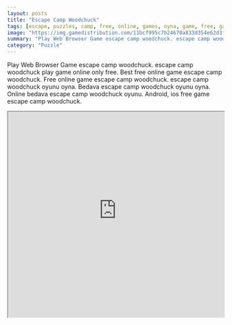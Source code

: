```yaml
---
layout: posts
title: "Escape Camp Woodchuck"
tags: [escape, puzzles, camp, free, online, games, oyna, game, free, games, play, play, games]
image: "https://img.gamedistribution.com/11bcf995c7b24670a833d354e62d3f1a.jpg"
summary: "Play Web Browser Game escape camp woodchuck. escape camp woodchuck play game online only free. Best free online game escape camp woodchuck. Free online game escape camp woodchuck. escape camp woodchuck oyunu oyna. Bedava escape camp woodchuck oyunu oyna. Online bedava escape camp woodchuck oyunu. Android, ios free game escape camp woodchuck."
category: "Puzzle"
---
```


Play Web Browser Game escape camp woodchuck. escape camp woodchuck play game online only free. Best free online game escape camp woodchuck. Free online game escape camp woodchuck. escape camp woodchuck oyunu oyna. Bedava escape camp woodchuck oyunu oyna. Online bedava escape camp woodchuck oyunu. Android, ios free game escape camp woodchuck.

<iframe width="100%" height="480px;" src="https://flash.gamedistribution.com?game=11bcf995c7b24670a833d354e62d3f1a"></iframe>